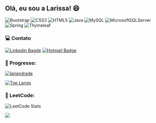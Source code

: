 ## Olá, eu sou a Larissa! :smile:


![Bootstrap](https://img.shields.io/badge/bootstrap-%238511FA.svg?style=for-the-badge&logo=bootstrap&logoColor=white)
![CSS3](https://img.shields.io/badge/css3-%231572B6.svg?style=for-the-badge&logo=css3&logoColor=white)
![HTML5](https://img.shields.io/badge/html5-%23E34F26.svg?style=for-the-badge&logo=html5&logoColor=white)
![Java](https://img.shields.io/badge/java-%23ED8B00.svg?style=for-the-badge&logo=openjdk&logoColor=white)
![MySQL](https://img.shields.io/badge/mysql-%2300f.svg?style=for-the-badge&logo=mysql&logoColor=white)
![MicrosoftSQLServer](https://img.shields.io/badge/SQL%20Server-CC2927?style=for-the-badge&logo=microsoft%20sql%20server&logoColor=white)
![Spring](https://img.shields.io/badge/spring-%236DB33F.svg?style=for-the-badge&logo=spring&logoColor=white)
![Thymeleaf](https://img.shields.io/badge/Thymeleaf-%23005C0F.svg?style=for-the-badge&logo=Thymeleaf&logoColor=white)


### 💻 Contato

[![Linkedin Bagde](https://img.shields.io/badge/LinkedIn-0077B5?style=for-the-badge&logo=linkedin&logoColor=white)](https://br.linkedin.com/in/larissa-sandrade)
[![Hotmail Badge](https://img.shields.io/badge/Email-0078D4?style=for-the-badge&&logo=microsoft-outlook&logoColor=white&link=mailto:larissa.sandrade@hotmail.com)](mailto:larissa.sandrade@hotmail.com)

### 🚀 Progresso:

[![lariandrade](https://github-readme-stats-sigma-five.vercel.app/api?username=lariandrade&show_icons=true&theme=default)](https://github.com/lariandrade/)

[![Top Langs](https://github-readme-stats-sigma-five.vercel.app/api/top-langs/?username=lariandrade&layout=compact)](https://github.com/lariandrade/)

### 🚀 LeetCode:

![LeetCode Stats](https://leetcard.jacoblin.cool/lariandrade?theme=light&font=Roboto&ext=activity)

![](https://komarev.com/ghpvc/?username=lariandrade&label=views)

